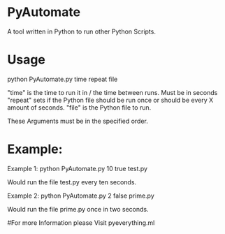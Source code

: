 # PyAutomate

A tool written in Python to run other Python Scripts.

# Usage

python PyAutomate.py time repeat file

"time" is the time to run it in / the time between runs. Must be in seconds
"repeat" sets if the Python file should be run once or should be every X amount of seconds.
"file" is the Python file to run.

These Arguments must be in the specified order.

# Example:
Example 1:
python PyAutomate.py 10 true test.py

Would run the file test.py every ten seconds.

Example 2:
python PyAutomate.py 2 false prime.py

Would run the file prime.py once in two seconds.

#For more Information please Visit pyeverything.ml
